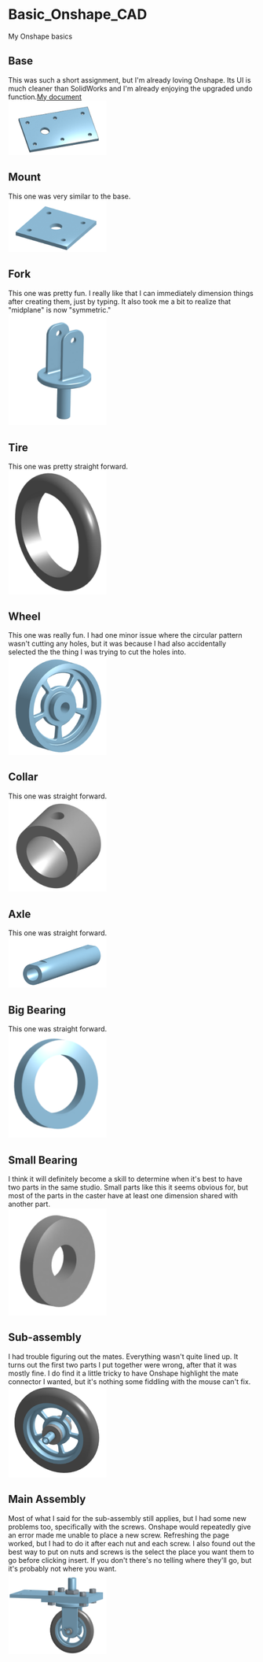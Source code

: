 # Basic_Onshape_CAD
My Onshape basics

## Base
This was such a short assignment, but I'm already loving Onshape. Its UI is much cleaner than SolidWorks and I'm already enjoying the upgraded undo function.[My document](https://cvilleschools.onshape.com/documents/3437eb23a13443dd36737370/w/78e920bfdc5e496698ae8109/e/bc8c0f61fad3220c2cbcf1c0)
<br><img src="/images/caster_base.png" width="200">
## Mount
This one was very similar to the base.
<br><img src="/images/mount.png" width="200">
## Fork
This one was pretty fun. I really like that I can immediately dimension things after creating them, just by typing. It also took me a bit to realize that "midplane" is now "symmetric."
<br><img src="/images/fork.png" width="200">
## Tire
This one was pretty straight forward.
<br><img src="/images/tire.png" width="200">
## Wheel
This one was really fun. I had one minor issue where the circular pattern wasn't cutting any holes, but it was because I had also accidentally selected the the thing I was trying to cut the holes into.
<br><img src="/images/wheel.png" width="200">
## Collar
This one was straight forward.
<br><img src="/images/collar.png" width="200">
## Axle
This one was straight forward.
<br><img src="/images/axle.png" width="200">
## Big Bearing
This one was straight forward.
<br><img src="/images/bigbearing.png" width="200">
## Small Bearing
I think it will definitely become a skill to determine when it's best to have two parts in the same studio. Small parts like this it seems obvious for, but most of the parts in the caster have at least one dimension shared with another part.
<br><img src="/images/smallbearing.png" width="200">
## Sub-assembly
I had trouble figuring out the mates. Everything wasn't quite lined up. It turns out the first two parts I put together were wrong, after that it was mostly fine. I do find it a little tricky to have Onshape highlight the mate connector I wanted, but it's nothing some fiddling with the mouse can't fix. 
<br><img src="/images/subassembly.png" width="200">
## Main Assembly
Most of what I said for the sub-assembly still applies, but I had some new problems too, specifically with the screws. Onshape would repeatedly give an error made me unable to place a new screw. Refreshing the page worked, but I had to do it after each nut and each screw. I also found out the best way to put on nuts and screws is the select the place you want them to go before clicking insert. If you don't there's no telling where they'll go, but it's probably not where you want.
<br><img src="/images/mainassembly.png" width="200">
